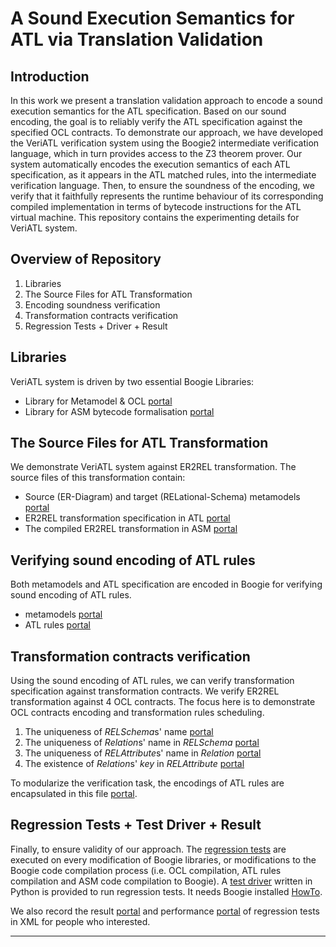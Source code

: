 A Sound Execution Semantics for ATL via Translation Validation
=======

Introduction
------
In this work we present a translation validation approach to encode a sound execution semantics for the ATL specification. Based on our sound encoding, the goal is to reliably verify the ATL specification against the specified OCL contracts. To demonstrate our approach, we have developed the VeriATL verification system using the Boogie2 intermediate verification language, which in turn provides access to the Z3 theorem prover. Our system automatically encodes the execution semantics of each ATL specification, as it appears in the ATL matched rules, into the intermediate verification language. Then, to ensure the soundness of the encoding, we verify that it faithfully represents the runtime behaviour of its corresponding compiled implementation in terms of bytecode instructions for the ATL virtual machine. This repository contains the experimenting details for VeriATL system.


Overview of Repository
------
1. Libraries
2. The Source Files for ATL Transformation
3. Encoding soundness verification
4. Transformation contracts verification
5. Regression Tests + Driver + Result

Libraries
------
VeriATL system is driven by two essential Boogie Libraries:
- Library for Metamodel & OCL [portal]()
- Library for ASM bytecode formalisation [portal]()

The Source Files for ATL Transformation
------
We demonstrate VeriATL system against ER2REL transformation. The source files of this transformation contain:
- Source (ER-Diagram) and target (RELational-Schema) metamodels [portal]()
- ER2REL transformation specification in ATL [portal]()
- The compiled ER2REL transformation in ASM [portal]()

Verifying sound encoding of ATL rules
------
Both metamodels and ATL specification are encoded in Boogie for verifying sound encoding of ATL rules.
- metamodels [portal]()
- ATL rules [portal]()


Transformation contracts verification
------
Using the sound encoding of ATL rules, we can verify transformation specification against transformation contracts. We verify ER2REL transformation against 4 OCL contracts. The focus here is to demonstrate OCL contracts encoding and transformation rules scheduling.
1. The uniqueness of *RELSchema*s' name [portal]()
2. The uniqueness of *Relation*s' name in *RELSchema* [portal]()
3. The uniqueness of *RELAttribute*s' name in *Relation* [portal]()
4. The existence of *Relation*s' *key* in *RELAttribute* [portal]()

To modularize the verification task, the encodings of ATL rules are encapsulated in this file [portal]().


Regression Tests + Test Driver + Result
------
Finally, to ensure validity of our approach. The [regression tests]() are executed on every modification of Boogie libraries, or modifications to the Boogie code compilation process (i.e. OCL compilation, ATL rules compilation and ASM code compilation to Boogie). A [test driver]() written in Python is provided to run regression tests. It needs Boogie installed [HowTo](https://boogie.codeplex.com/wikipage?title=Binaries).

We also record the result [portal]() and performance [portal]() of regression tests in XML for people who interested.


------


